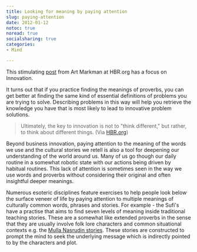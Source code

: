 ```yaml
---
title: Looking for meaning by paying attention
slug: paying-attention
date: 2012-01-12
notoc: true
noread: true
socialsharing: true
categories: 
- Mind

---
```

This stimulating [post][harvardbusiness] from Art Markman at HBR.org has a focus on Innovation.
  
It turns out that if you practice finding the meanings of proverbs, you can get better at finding the same kind of essential definitions of problems you are trying to solve. Describing problems in this way will help you retrieve the knowledge you have that is most likely to lead to innovative problem solutions.

> Ultimately, the key to innovation is not to "think different," but rather, to think about different things.
(Via [HBR.org][hbr])
  
Beyond business innovation, paying attention to the meaning of the words we use and the cultural stories we retell is also a tool for deepening our understanding of the world around us. Many of us go though our daily routine in a somewhat robotic state with our actions being driven by habitual routines. This lack of attention is sometimes seen in the way we use words and proverbs without considering their original and often insightful deeper meanings.
  
Numerous esoteric disciplines feature exercises to help people look below the surface veneer of life by paying attention to multiple meanings of culturally common words, phrases and stories. For example - the Sufi's have a practise that aims to find seven levels of meaning inside traditional teaching stories. These are a somewhat like extended proverbs in the sense that they are usually involve folk lore characters and common situational contexts e.g. the [Mulla Nasrudin stories][blogspot]. These stories are constructed to prompt the mind to seek the underlying message which is indirectly pointed to by the characters and plot.

[blogspot]: http://laughwithmulla.blogspot.com/
[harvardbusiness]: http://feeds.harvardbusiness.org/~r/harvardbusiness/~3/Wt4oRuh8S_0/dont_think_different_think_abo.html
[hbr]: http://blogs.hbr.org/
